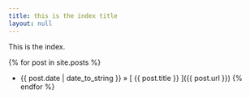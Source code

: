 ```yaml
---
title: this is the index title
layout: null
---
```


This is the index.

{% for post in site.posts %}
  * {{ post.date | date_to_string }} &raquo; [ {{ post.title }} ]({{ post.url }})
{% endfor %}
